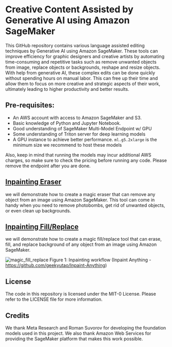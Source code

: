 # Creative Content Assisted by Generative AI using Amazon SageMaker

This GitHub repository contains various language assisted editing techniques by Generative AI using Amazon SageMaker.  These tools can improve efficiency for graphic designers and creative artists by automating time-consuming and repetitive tasks such as remove unwanted objects from image, replace objects or backgrounds, reshape and resize objects. With help from generative AI, these complex edits can be done quickly without spending hours on manual labor. This can free up their time and allow them to focus on more creative and strategic aspects of their work, ultimately leading to higher productivity and better results.

## Pre-requisites:

- An AWS account with access to Amazon SageMaker and S3.
- Basic knowledge of Python and Jupyter Notebook.
- Good understanding of SageMaker Multi-Model Endpoint w/ GPU
- Some understanding of Triton server for deep learning models
- A GPU instance to achieve better performance. `ml.g5.2xlarge` is the minimum size we recommend to host these models

Also, keep in mind that running the models may incur additional AWS charges, so make sure to check the pricing before running any code. Please remove the endpoint after you are done.

## [Inpainting Eraser](inpainting_eraser)

we will demonstrate how to create a magic eraser that can remove any object from an image using Amazon SageMaker. This tool can come in handy when you need to remove photobombs, get rid of unwanted objects, or even clean up backgrounds. 

## [Inpainting Fill/Replace](inpainting_fill_replace)

we will demonstrate how to create a magic fill/replace tool that can erase, fill, and replace background of any object from an image using Amazon SageMaker.

![magic_fill_replace](https://raw.github.com/geekyutao/Inpaint-Anything/main/example/MainFramework.png)
Figure 1: Inpainting workflow (Inpaint Anything - https://github.com/geekyutao/Inpaint-Anything)

## License

The code in this repository is licensed under the MIT-0 License. Please refer to the LICENSE file for more information. 

## Credits

We thank Meta Research and Roman Suvorov for developing the foundation models used in this project. We also thank Amazon Web Services for providing the SageMaker platform that makes this work possible.